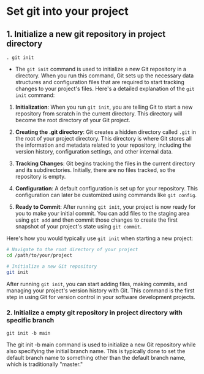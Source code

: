 
# Set git into your project

## 1. Initialize a new git repository in project directory

`. git init`

- The `git init` command is used to initialize a new Git repository in a directory. When you run this command, Git sets up the necessary data structures and configuration files that are required to start tracking changes to your project's files. Here's a detailed explanation of the `git init` command:

1. **Initialization**: When you run `git init`, you are telling Git to start a new repository from scratch in the current directory. This directory will become the root directory of your Git project.

2. **Creating the .git directory**: Git creates a hidden directory called `.git` in the root of your project directory. This directory is where Git stores all the information and metadata related to your repository, including the version history, configuration settings, and other internal data.

3. **Tracking Changes**: Git begins tracking the files in the current directory and its subdirectories. Initially, there are no files tracked, so the repository is empty.

4. **Configuration**: A default configuration is set up for your repository. This configuration can later be customized using commands like `git config`.

5. **Ready to Commit**: After running `git init`, your project is now ready for you to make your initial commit. You can add files to the staging area using `git add` and then commit those changes to create the first snapshot of your project's state using `git commit`.

Here's how you would typically use `git init` when starting a new project:

```bash
# Navigate to the root directory of your project
cd /path/to/your/project

# Initialize a new Git repository
git init
```

After running `git init`, you can start adding files, making commits, and managing your project's version history with Git. This command is the first step in using Git for version control in your software development projects.

### 2. Initialize a empty git repository in project directory with specific branch

`git init -b main`
  
The git init -b main command is used to initialize a new Git repository while also specifying the initial branch name. This is typically done to set the default branch name to something other than the default branch name, which is traditionally "master."

